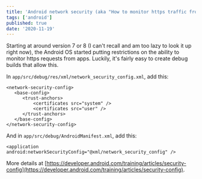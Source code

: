 ```yaml
---
title: 'Android network security (aka "How to monitor https traffic from Android")'
tags: ['android']
published: true
date: '2020-11-19'
---
```


Starting at around version 7 or 8 (I can't recall and am too lazy to look it
up right now), the Android OS started putting restrictions on the ability to
monitor https requests from apps. Luckily, it's fairly easy to create debug
builds that allow this.

In `app/src/debug/res/xml/network_security_config.xml`, add this:

```
<network-security-config>
   <base-config>
      <trust-anchors>
          <certificates src="system" />
          <certificates src="user" />
      </trust-anchors>
   </base-config>
</network-security-config>
```

And in `app/src/debug/AndroidManifest.xml`, add this:

```
<application android:networkSecurityConfig="@xml/network_security_config" />
```

More details at [https://developer.android.com/training/articles/security-config](https://developer.android.com/training/articles/security-config).
